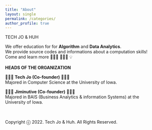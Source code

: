 ```yaml
---
title: "About"
layout: single
permalink: /categories/
author_profile: true
---
```


TECH JO & HUH

We offer education for for <b>Algorithm</b> and <b>Data Analytics</b>.<br>
We provide source codes and informations about a computation skills!<br>
Come and learn more 🧑🏻‍💻 👩🏻‍💻 💡
<br>
<br>
<b>HEADS OF THE ORGANIZATION</b>

🧑🏻‍💻 <b>Tech Jo (Co-founder)</b> 🧑🏻‍💻<br>
Majored in Computer Science at the University of Iowa.<br>

👩🏻‍💻 <b>Jiminutive (Co-founder)</b> 👩🏻‍💻<br>
Majored in BAIS (Business Analytics & information Systems) at the University of Iowa.

<br><br>
Copyright ⓒ 2022. Tech Jo & Huh. All Rights Reserved.
